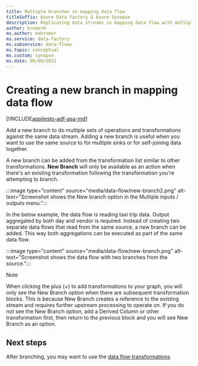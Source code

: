 ```yaml
---
title: Multiple branches in mapping data flow
titleSuffix: Azure Data Factory & Azure Synapse
description: Replicating data streams in mapping data flow with multiple branches
author: kromerm
ms.author: makromer
ms.service: data-factory
ms.subservice: data-flows
ms.topic: conceptual
ms.custom: synapse
ms.date: 09/09/2021
---
```


# Creating a new branch in mapping data flow

[!INCLUDE[appliesto-adf-asa-md](includes/appliesto-adf-asa-md.md)]

Add a new branch to do multiple sets of operations and transformations against the same data stream. Adding a new branch is useful when you want to use the same source to for multiple sinks or for self-joining data together.

A new branch can be added from the transformation list similar to other transformations. **New Branch** will only be available as an action when there's an existing transformation following the transformation you're attempting to branch.

:::image type="content" source="media/data-flow/new-branch2.png" alt-text="Screenshot shows the New branch option in the Multiple inputs / outputs menu.":::

In the below example, the data flow is reading taxi trip data. Output aggregated by both day and vendor is required. Instead of creating two separate data flows that read from the same source, a new branch can be added. This way both aggregations can be executed as part of the same data flow. 

:::image type="content" source="media/data-flow/new-branch.png" alt-text="Screenshot shows the data flow with two branches from the source.":::

> [!NOTE]
> When clicking the plus (+) to add transformations to your graph, you will only see the New Branch option when there are subsequent transformation blocks. This is because New Branch creates a reference to the existing stream and requires further upstream processing to operate on. If you do not see the New Branch option, add a Derived Column or other transformation first, then return to the previous block and you will see New Branch as an option.

## Next steps

After branching, you may want to use the [data flow transformations](data-flow-transformation-overview.md)
